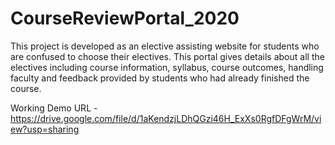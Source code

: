 # CourseReviewPortal_2020
This project is developed as an elective assisting website for students who are confused to choose their electives. This portal gives details about all the electives including course information, syllabus, course outcomes, handling faculty and feedback provided by students who had already finished the course.

Working Demo URL - https://drive.google.com/file/d/1aKendzjLDhQGzi46H_ExXs0RgfDFgWrM/view?usp=sharing
